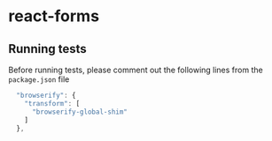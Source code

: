# react-forms

## Running tests
Before running tests, please comment out the following lines from the `package.json` file

```js
  "browserify": {
    "transform": [
      "browserify-global-shim"
    ]
  },

```